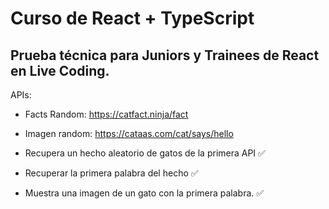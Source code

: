 # Curso de React + TypeScript

## Prueba técnica para Juniors y Trainees de React en Live Coding.
APIs:

- Facts Random: https://catfact.ninja/fact

- Imagen random: https://cataas.com/cat/says/hello

- Recupera un hecho aleatorio de gatos de la primera API ✅

- Recuperar la primera palabra del hecho ✅

- Muestra una imagen de un gato con la primera palabra. ✅
